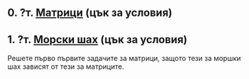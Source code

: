 ## 0. ?т. [Матрици] \(цък за условия\)

## 1. ?т. [Морски шах] \(цък за условия\)
Решете първо първите задачите за матрици, защото тези за моршки шах зависят от тези за матриците.

[Матрици]: ./tasks/Matrix.md
[Морски шах]: ./tasks/TicTacToe.md
